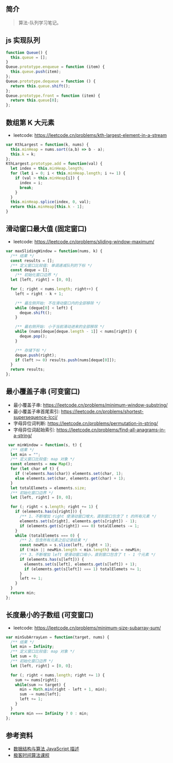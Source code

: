 ## 简介

> 算法-队列学习笔记。

## js 实现队列

```js
function Queue() {
  this.queue = [];
}
Queue.prototype.enqueue = function (item) {
  this.queue.push(item);
};
Queue.prototype.dequeue = function () {
  return this.queue.shift();
};
Queue.prototype.front = function (item) {
  return this.queue[0];
};
```

## 数组第 K 大元素

- leetcode: https://leetcode.cn/problems/kth-largest-element-in-a-stream

```js
var KthLargest = function(k, nums) {
  this.minHeap = nums.sort((a,b) => b - a);
  this.k = k;
};
KthLargest.prototype.add = function(val) {
  let index = this.minHeap.length;
  for (let i = 0; i < this.minHeap.length; i += 1) {
    if (val > this.minHeap[i]) {
      index = i;
      break;
    }
  }
  this.minHeap.splice(index, 0, val);
  return this.minHeap[this.k - 1];
}
```

## 滑动窗口最大值 (固定窗口)

- leetcode: https://leetcode.cn/problems/sliding-window-maximum/

```js
var maxSlidingWindow = function(nums, k) {
  /** 结果 */
  const results = [];
  /** 定义窗口比较值: 单调递减队列的下标 */
  const deque = [];
    /** 初始化窗口边界 */
  let [left, right] = [0, 0];

  for (; right < nums.length; right++) {
    left = right - k + 1;

    /** 最左侧开始: 不在滑动窗口内的全部移除 */
    while (deque[0] < left) {
      deque.shift();
    }

    /** 最右侧开始: 小于当前滑动进来的全部移除 */
    while (nums[deque[deque.length - 1]] < nums[right]) {
      deque.pop();
    }

    /** 存储下标 */
    deque.push(right);
    if (left >= 0) results.push(nums[deque[0]]);
  }
  return results;
};
```

## 最小覆盖子串 (可变窗口)

- 最小覆盖子串: https://leetcode.cn/problems/minimum-window-substring/
- 最小覆盖子串首尾索引: https://leetcode.cn/problems/shortest-supersequence-lcci/
- 字母异位词判断: https://leetcode.cn/problems/permutation-in-string/
- 字母异位词起始索引: https://leetcode.cn/problems/find-all-anagrams-in-a-string/

```js
 var minWindow = function(s, t) {
  /** 结果 */
  let min = "";
  /** 定义窗口比较值: map 对象 */
  const elements = new Map();
  for (let char of t) {
    if (!elements.has(char)) elements.set(char, 1);
    else elements.set(char, elements.get(char) + 1);
  }
  let totalElemets = elements.size;
  /** 初始化窗口边界 */
  let [left, right] = [0, 0];

  for (; right < s.length; right += 1) {
    if (elements.has(s[right])) {
      /** 1、不断增加 right 使滑动窗口增大，直到窗口包含了 t 的所有元素 */
      elements.set(s[right], elements.get(s[right]) - 1);
      if (elements.get(s[right]) === 0) totalElemets -= 1;
    }
    while (totalElemets === 0) {
      /** 2、包含所有元素之后记录结果 */
      const newMin = s.slice(left, right + 1);
      if (!min || newMin.length < min.length) min = newMin;
      /** 3、不断增加 left 使滑动窗口缩小，直到窗口包含了 t - 1 个元素 */
      if (elements.has(s[left])) {
        elements.set(s[left], elements.get(s[left]) + 1);
        if (elements.get(s[left]) === 1) totalElemets += 1;
      }
      left += 1;
    }
  }
  return min;
};
```

## 长度最小的子数组 (可变窗口)

- leetcode: https://leetcode.cn/problems/minimum-size-subarray-sum/

```js
var minSubArrayLen = function(target, nums) {
  /** 结果 */
  let min = Infinity;
  /** 定义窗口比较值: map 对象 */
  let sum = 0;
  /** 初始化窗口边界 */
  let [left, right] = [0, 0];

  for (; right < nums.length; right += 1) {
    sum += nums[right];
    while(sum >= target) {
      min = Math.min(right - left + 1, min);
      sum -= nums[left];
      left += 1;
    }
  }
  return min === Infinity ? 0 : min;
};
```

## 参考资料

- [数据结构与算法 JavaScript 描述](https://book.douban.com/subject/25945449/)
- [极客时间算法课程](https://time.geekbang.org/course/intro/100019701)

